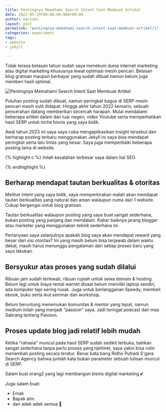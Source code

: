 ```yaml
---
title: Pentingnya Memahami Search Intent Saat Membuat Artikel
date: 2022-05-29T00:00:00.000+00:00
author: marzuki
layout: post
permalink: "pentingnya-memahami-search-intent-saat-membuat-artikel/1"
categories: experiment
tags:
- website
- jekyll

---
```

Tidak terasa belasan tahun sudah saya menekuni dunia internet marketing atau digital marketing khususnya lewat optimasi mesin pencari. Belasan blog gratisan maupun berbayar yang sudah dibuat namun belum juga memberi hasil optimal.

![Pentingnya Memahami Search Intent Saat Membuat Artikel](/pageone/assets/images/Pentingnya-Search-Intent-Saat-Membuat-Artikel.png)


Puluhan posting sudah dibuat, namun peringkat bagus di SERP mesin pencari masih sulit didapat. Hingga akhir tahun 2022 kemarin, sebuah pencerahan datang memberikan secercah harapan. Mulai mendalami beberapa artikel dalam dan luar negeri, video Youtube serta memperhatikan hasil SERP untuk niche bisnis yang saya bidik. 

Awal tahun 2023 ini saya saya coba mengaplikasikan insight tersebut dan berharap posting terbaru menggunakan Jekyll ini saya bisa mendapat peringkat serta lalu lintas yang besar. Saya juga memperbaiki beberapa posting lama di website.

{% highlight c %}
Inilah kesalahan terbesar saya dalam hal SEO

{% endhighlight %}

## Berharap mendapat tautan berkualitas & otoritas

Melihat intent yang saya bidik, saya memperkirakan malah akan mendapat tautan berkualitas yang natural dan aman walaupun cuma dari 1 website. Cukup bergengsi untuk blog gratisan.

Tautan berkualitas walaupun posting yang saya buat sangat sederhana, bukan posting yang panjang dan mendalam. Kabar baiknya jarang blogger atau marketer yang menggunakan teknik sederhana ini.

Pertanyaan saya selanjutnya apakah blog saya akan mendapat reward yang besar dari sisi otoritas? Ini yang masih belum bisa terjawab dalam waktu dekat, masih harus menunggu pengalaman dari setiap proses baru yang saya lakukan.

## Bersyukur atas proses yang sudah dilalui

Ribuan jam sudah terlewati, ribuan rupiah untuk sewa domain & hosting. Belum lagi untuk biaya rental warnet disaat belum memiliki laptop sendiri, ada komputer tapi sering rusak. Juga untuk berlangganan Speedy, membeli ebook, buku serta ikut seminar dan workshop.

Belum beruntung menemukan komunitas & mentor yang tepat, namun medium inilah yang menjadi "passion" saya. Jadi teringat podcast dari mas Sabrang tentang Passion.

## Proses update blog jadi relatif lebih mudah

Ketika "rahasia" muncul pada hasil SERP sudah sedikit terbuka, bahkan sangat sederhana tanpa perlu proses yang njelimet, saya yakin bisa rutin menambah posting secara teratur. Benar kata bang Ridho Putradi S'gara Search Agency bahwa jumlah kata bukan parameter sebuah tulisan muncul di SERP.

Salam buat orang2 yang lagi membangun bisnis digital marketing 💕

Juga salam buat:
- Emak
- Bapak alm.
- dan adek adek semua 🤣